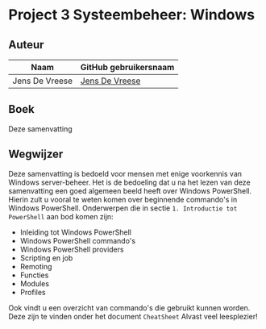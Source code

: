 # Project 3 Systeembeheer: Windows

## Auteur
 
 Naam  | GitHub gebruikersnaam
------------- | -------------
Jens De Vreese  | [Jens De Vreese](https://github.com/jensdevreese)

## Boek
Deze samenvatting

## Wegwijzer
Deze samenvatting is bedoeld voor mensen met enige voorkennis van Windows server-beheer. Het is de bedoeling dat u na het lezen van deze samenvatting een goed algemeen beeld heeft over Windows PowerShell. Hierin zult u vooral te weten komen over beginnende commando's in Windows PowerShell. Onderwerpen die in sectie ```1. Introductie tot PowerShell``` aan bod komen zijn:
- Inleiding tot Windows PowerShell
- Windows PowerShell commando's
- Windows PowerShell providers
- Scripting en job
- Remoting
- Functies
- Modules
- Profiles

Ook vindt u een overzicht van commando's die gebruikt kunnen worden. Deze zijn te vinden onder het document ```CheatSheet```
Alvast veel leesplezier! 
